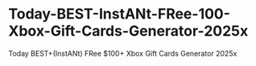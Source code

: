 # Today-BEST-InstANt-FRee-100-Xbox-Gift-Cards-Generator-2025x
Today BEST+(InstANt) FRee $100+ Xbox Gift Cards Generator 2025x
